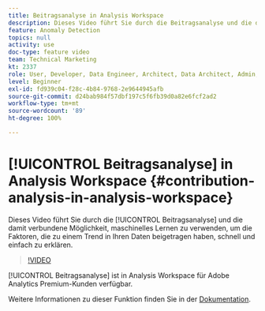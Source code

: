 ```yaml
---
title: Beitragsanalyse in Analysis Workspace
description: Dieses Video führt Sie durch die Beitragsanalyse und die damit verbundene Möglichkeit, maschinelles Lernen zu verwenden, um die Faktoren, die zu einem Trend in Ihren Daten beigetragen haben, schnell und einfach zu erklären.
feature: Anomaly Detection
topics: null
activity: use
doc-type: feature video
team: Technical Marketing
kt: 2337
role: User, Developer, Data Engineer, Architect, Data Architect, Admin, Leader
level: Beginner
exl-id: fd939c04-f28c-4b84-9768-2e9644945afb
source-git-commit: d24bab984f57dbf197c5f6fb39d0a82e6fcf2ad2
workflow-type: tm+mt
source-wordcount: '89'
ht-degree: 100%

---
```


# [!UICONTROL Beitragsanalyse] in Analysis Workspace {#contribution-analysis-in-analysis-workspace}

Dieses Video führt Sie durch die [!UICONTROL Beitragsanalyse] und die damit verbundene Möglichkeit, maschinelles Lernen zu verwenden, um die Faktoren, die zu einem Trend in Ihren Daten beigetragen haben, schnell und einfach zu erklären.

>[!VIDEO](https://video.tv.adobe.com/v/40759/?quality=12&learn=on&captions=ger)

[!UICONTROL Beitragsanalyse] ist in Analysis Workspace für Adobe Analytics Premium-Kunden verfügbar.

Weitere Informationen zu dieser Funktion finden Sie in der [Dokumentation](https://experienceleague.adobe.com/docs/analytics/analyze/analysis-workspace/virtual-analyst/anomaly-detection/anomaly-detection.html?lang=de).
